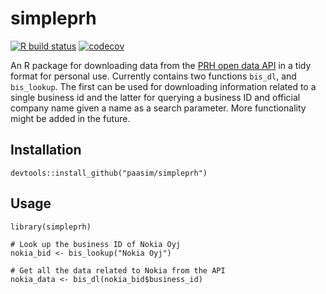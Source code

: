 # simpleprh

[![R build status](https://github.com/paasim/simpleprh/workflows/R-CMD-check/badge.svg)](https://github.com/paasim/simpleprh/actions)
[![codecov](https://codecov.io/gh/paasim/simpleprh/branch/main/graph/badge.svg?token=xN0YBogLvO)](https://codecov.io/gh/paasim/simpleprh)

An R package for downloading data from the [PRH open data API](https://avoindata.prh.fi/index_en.html) in a tidy format for personal use.
Currently contains two functions `bis_dl`, and `bis_lookup`. The first can be used for downloading information related to a single business id and the latter for querying a business ID and official company name given a name as a search parameter. 
More functionality might be added in the future.

Installation
------------

    devtools::install_github("paasim/simpleprh")


Usage
-----

    library(simpleprh)

    # Look up the business ID of Nokia Oyj
    nokia_bid <- bis_lookup("Nokia Oyj")
    
    # Get all the data related to Nokia from the API
    nokia_data <- bis_dl(nokia_bid$business_id)


